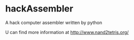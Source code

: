 # hackAssembler
A hack computer assembler written by python

U can find more information at http://www.nand2tetris.org/
